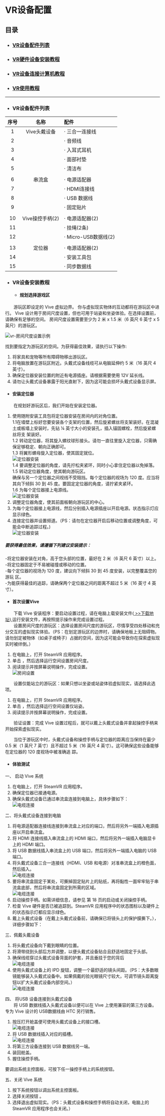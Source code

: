# VR设备配置
## 目录
* ### [VR设备配件列表]()
* ### [VR硬件设备安装教程]()
* ### [VR设备连接计算机教程]()
* ### [VR使用教程]()
<hr>

* ### VR设备配件列表
|  序号  |  名称  |  配件   |
|  :----:  |  :----: |  :----------------  |
| 1  |  Vive头戴设备  |  · 三合一连接线   |
| 2  |    |  · 音频线   |
| 3  |    |  · 入耳式耳机   |
| 4  |    |  · 面部衬垫   |
| 5  |    |  · 清洁布   |
|   |    |     |
| 6  |  串流盒  |  · 电源适配器   |
| 7  |    |  · HDMI连接线   |
| 8  |    |  · USB 数据线   |
| 9  |    |  · 固定贴片   |
|   |    |     |
| 10  |  Vive操控手柄(2)  |  · 电源适配器(2)   |
| 11  |    |  · 挂绳(2条)   |
| 12  |    |  · Micro-USB数据线(2)   |
|   |    |     |
| 13  |  定位器  |  · 电源适配器(2)   |
| 14  |    |  · 安装工具包   |
| 15  |    |  · 同步数据线   |


* ### VR设备安装教程
   * #### 规划选择游戏区
&#160; &#160; &#160; &#160;游玩区即设定的 Vive 虚拟边界。 你与虚拟现实物体的互动都将在游玩区中进行。 Vive 设计用于房间尺度设置，但也可用于站姿和坐姿体验。在选择设置前，请确保有足够的空间。 房间尺度设置需要至少为 2 米 x 1.5 米（6 英尺 6 英寸 x 5 英尺）的游玩区。
   
 ![vr-房间尺度设置示例](https://github.com/JinghuiChan/WYU-Lab-1308/blob/master/Pictures/vr-%E6%88%BF%E9%97%B4%E5%B0%BA%E5%BA%A6%E8%AE%BE%E7%BD%AE1.jpg)
 
    
找到要指定为游玩区的空间。为获得最佳效果，请执行以下操作:
    
   1. 将家具和宠物等所有障碍物移出游玩区。
   2. 将电脑放置在游玩区附近。头戴式设备线缆可从电脑延伸约 5 米（16 英尺 4 英寸）。
   3. 确保定位器安装位置的附近有电源插座。请根据需要使用 12V 延长线。
   4. 请勿让头戴式设备暴露于阳光直射下，因为这可能会损坏头戴式设备显示屏。
       
   * #### 安装定位器
   &#160; &#160; &#160; &#160;在规划好游玩区后，我们开始在安装定位器。
   
   1. 使用随附安装工具包将定位器安装在房间内的对角位置。  
   1.1在墙壁上标好您要安装各个支架的位置，然后旋紧螺丝将支架装好。在混凝土或板墙上安装时，先钻 ¼ 英寸大小的安装孔，插入锚固螺栓，然后旋紧螺丝将支
      架装好。  
   1.2 转动定位器，将其旋入螺纹球形接头。请勿一直往里旋入定位器，只需确保足够稳定、朝向正确即可。  
   1.3 将翼形螺母旋入定位器，使其固定就位。  
   ![定位器安装](https://github.com/JinghuiChan/WYU-Lab-1308/blob/master/Pictures/%E5%AE%9A%E4%BD%8D%E5%99%A8%E5%AE%89%E8%A3%851.jpg)  
   1.4 要调整定位器的角度，请先拧松夹紧环，同时小心拿住定位器以免掉落。  
   1.5 转动定位器角度，使其朝向游玩区。  
   确保与另一个定位器之间视线不受阻挡。每个定位器的视场为 120 度。应当将其向下倾斜
   30 到 45 度。要固定定位器的角度，请拧紧夹紧环。  
   1.6 为每个定位器接上电源线。  
   ![定位器安装](https://github.com/JinghuiChan/WYU-Lab-1308/blob/master/Pictures/%E5%AE%9A%E4%BD%8D%E5%99%A8%E5%AE%89%E8%A3%852.jpg)  
   2. 调整定位器角度，使其前面板朝向游玩区的中心。  
   3. 为每个定位器接上电源线，然后分别插入电源插座以开启电源。状态指示灯应显示绿色。  
   4. 连接定位器并设置频道。（PS：请勿在定位器开启后移动位置或调整角度，可能会中断追踪过程。)  
   ![定位器安装](https://github.com/JinghuiChan/WYU-Lab-1308/blob/master/Pictures/%E5%AE%9A%E4%BD%8D%E5%99%A8%E5%AE%89%E8%A3%853.jpg)  
   ##### 要获得最佳效果，请遵循下列建议安装提示：  
   -将定位器安装在对角，高于您头部的位置，最好在 2 米（6 英尺 6 英寸）以上。  
   -将定位器固定于不易被碰撞或移动的位置。  
   -每个定位器的视场为 120 度，建议向下倾斜 30 到 45 度安装，以完整覆盖您的游玩
      区。  
   -为能获得最佳的追踪，请确保两个定位器之间的距离不超过 5 米（16 英寸 4 英
   寸）。  
   * #### 首次设置Vive
   &#160; &#160; &#160; &#160;下载 Vive 安装程序：要启动设置过程，请在电脑上载安装文件(<a href="https://www.vive.com/cn/setup/" target="_blank"> >>下载地址</a>),运行安装文件，再按照提示操作来完成设置过程。  
   &#160; &#160; &#160; &#160;设置房间尺度的游玩区：选择设置房间尺度的游玩区，尽情享受四处移动和充分交互的虚拟现实体验。（PS：在划定游玩区的边界时，请确保地板上无阻碍物。请勿划定被物体（如桌子或椅子）占据的空间，因为这可能会导致你在探索虚拟现实时被绊倒。）  
   1. 在电脑上，打开 SteamVR 应用程序。  
   2. 单击 ，然后选择运行空间设置房间尺度。  
   3. 阅读提示并按屏幕说明操作，完成设置。  
   ![房间设置](https://github.com/JinghuiChan/WYU-Lab-1308/blob/master/Pictures/%E6%88%BF%E9%97%B4%E8%AE%BE%E7%BD%AE.jpg)  

&#160; &#160; &#160; &#160;设置仅能站立的游玩区：如果只想以坐姿或站姿体验虚拟现实，请选择此选项。  
1. 在电脑上，打开 SteamVR 应用程序。  
2. 单击 ，然后选择运行空间设置仅站姿。
3. 阅读提示并按屏幕说明操作，完成设置。

&#160; &#160; &#160; &#160;验证设置：完成 Vive 设置过程后，就可以戴上头戴式设备并拿起操控手柄来开始探索虚拟现实。

&#160; &#160; &#160; &#160;当位于游玩区中时，头戴式设备和操控手柄与定位器的距离应当保持在最少 0.5 米（1 英尺 7 英寸）且不超过 5 米（16 英尺 4 英寸）。这可确保这些设备能够在定位器的 120 度视场中被准确追 踪。

   * #### 体验测试
   一、 启动 Vive 系统  
   1.  在电脑上，打开 SteamVR 应用程序。
   2. 确保定位器已接通电源。
   3. 确保头戴式设备已通过串流盒连接到电脑上，具体步骤如下：  
   ![电缆连接](https://github.com/JinghuiChan/WYU-Lab-1308/blob/master/Pictures/%E7%94%B5%E7%BC%86%E8%BF%9E%E6%8E%A51.jpg)

   二、将头戴式设备连接到电脑  
   1. 将电源适配器连接线连接到串流盒上对应的端口，然后将另外一端插入电源插座以开启串流盒。
   2. 将 HDMI 连接线插入串流盒上的 HDMI 端口，然后将另外一端插入电脑显卡上的 HDMI 端口。
   3. 将 USB 数据线插入串流盒上的 USB 端口，然后将另外一端插入电脑的 USB 端口。
   4. 将头戴式设备三合一连接线（HDMI、USB 和电源）对准串流盒上的橙色面，然后插入。  
   ![电缆连接](https://github.com/JinghuiChan/WYU-Lab-1308/blob/master/Pictures/%E7%94%B5%E7%BC%86%E8%BF%9E%E6%8E%A52.jpg)
   5.  要将串流盒固定于某处，可撕掉固定贴片上的贴纸，再将黏性一面牢牢贴于串流盒底部，然后将串流盒固定到所需的区域。  
   ![电缆连接](https://github.com/JinghuiChan/WYU-Lab-1308/blob/master/Pictures/%E7%94%B5%E7%BC%86%E8%BF%9E%E6%8E%A53.jpg)  
   6. 启动操控手柄。如需详细信息，请参见 第 18 页的启动或关闭操控手柄。
   7. 检查 Vive 硬件是否已被追踪到。SteamVR 应用程序中的状态图标以及硬件上的状态指示灯都应显示绿色。
   8. 戴上头戴式设备（在戴上头戴式设备前，请确保已将镜头上的保护膜撕下。），详细步骤如下：   

   三、佩戴头戴设备  
   1. 将头戴式设备向下戴到眼睛的位置。
   2. 将滑带绕到头部后方并调整，以便头戴式设备贴合且舒适地固定于头部。
   3. 确保线缆穿过头戴式设备背面的护套，并且垂挂于您的背后  
   ![电缆连接](https://github.com/JinghuiChan/WYU-Lab-1308/blob/master/Pictures/%E7%94%B5%E7%BC%86%E8%BF%9E%E6%8E%A54.jpg)  
   4. 使用头戴式设备上的 IPD 旋钮，调整一个最舒适的镜头间距。（PS：大多数眼镜能够装入头戴式设备中。如果佩戴的验光眼镜尺寸较大，可调节镜头距离旋钮以扩大头戴式设备内部空间。）  
   ![电缆连接](https://github.com/JinghuiChan/WYU-Lab-1308/blob/master/Pictures/%E7%94%B5%E7%BC%86%E8%BF%9E%E6%8E%A55.jpg)  
   
   四、 将USB 设备连接到头戴式设备  
   &#160; &#160; &#160; &#160;将 USB 数据线插入头戴式设备以便可以在 Vive 上使用兼容的第三方设备。专为 Vive 设计的 USB数据线由 HTC 另行销售。  
   1. 按压打开舱盖便可使用头戴式设备上的接口槽。  
   ![电缆连接](https://github.com/JinghuiChan/WYU-Lab-1308/blob/master/Pictures/%E7%94%B5%E7%BC%86%E8%BF%9E%E6%8E%A56.jpg)  
   2. 将 USB 数据线插入对应的插槽。  
   ![电缆连接](https://github.com/JinghuiChan/WYU-Lab-1308/blob/master/Pictures/%E7%94%B5%E7%BC%86%E8%BF%9E%E6%8E%A57.jpg)  
   3. 将第三方设备连接到 USB 数据线另一端。
   4.  装回舱盖。
   5. 握住操控手柄。  
   
 要调出系统主控面板，可按下任一操控手柄上的系统按钮。  
 
  五、关闭 Vive 系统  
  1. 按下系统按钮以调出系统主控面板。
  2. 选择关闭按钮 。
  3. 选择退出虚拟现实。（PS：头戴式设备和操控手柄将自动关闭，电脑上的 SteamVR 应用程序也会关闭。）